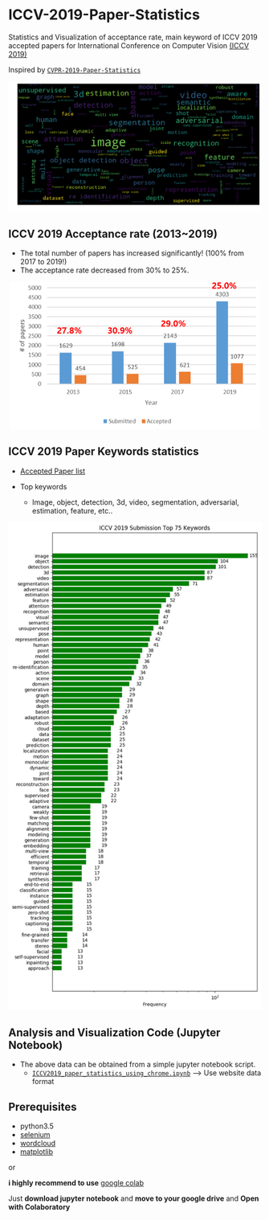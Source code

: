 # ICCV-2019-Paper-Statistics
Statistics and Visualization of acceptance rate, main keyword of ICCV 2019 accepted papers for International Conference on Computer Vision [(ICCV 2019)](http://iccv2019.thecvf.com/)

Inspired by [`CVPR-2019-Paper-Statistics`](https://github.com/hoya012/CVPR-2019-Paper-Statistics)

<p align="center">
  <img width="600" src="https://github.com/hoya012/ICCV-2019-Paper-Statistics/blob/master/iccv_2019/keyword_cloud.png">
</p>

## ICCV 2019 Acceptance rate (2013~2019)

- The total number of papers has increased significantly! (100% from 2017 to 2019!)
- The acceptance rate decreased from 30% to 25%.

<p align="center">
  <img width="500" src="https://github.com/hoya012/ICCV-2019-Paper-Statistics/blob/master/iccv_2019/iccv_acceptance_rate.PNG">
</p>


## ICCV 2019 Paper Keywords statistics
- [Accepted Paper list](http://iccv2019.thecvf.com/program/main_conference)

-  Top keywords 
   - Image, object, detection, 3d, video, segmentation, adversarial, estimation, feature, etc..

<p align="center">
  <img width="1000" src="https://github.com/hoya012/ICCV-2019-Paper-Statistics/blob/master/iccv_2019/top_keywords_2019.png">
</p>

## Analysis and Visualization Code (Jupyter Notebook)

- The above data can be obtained from a simple jupyter notebook script.
   - [`ICCV2019_paper_statistics_using_chrome.ipynb`](https://github.com/hoya012/ICCV-Paper-Statistics/blob/master/ICCV2019_paper_statistics_using_chrome.ipynb) --> Use website data format

## Prerequisites
- python3.5
- [selenium](https://selenium-python.readthedocs.io/)
- [wordcloud](https://pypi.org/project/wordcloud/)
- [matplotlib](https://matplotlib.org/)

or 

**i highly recommend to use** [google colab](https://colab.research.google.com/)

Just **download jupyter notebook** and **move to your google drive** and **Open with Colaboratory**


